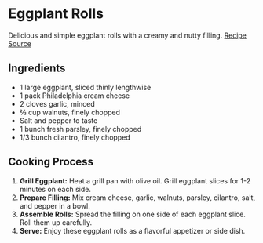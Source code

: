 # Eggplant Rolls

Delicious and simple eggplant rolls with a creamy and nutty filling. [Recipe Source](https://www.instagram.com/reel/CnRY1KIAKjH/?utm_source=ig_web_copy_link)

## Ingredients

- 1 large eggplant, sliced thinly lengthwise
- 1 pack Philadelphia cream cheese
- 2 cloves garlic, minced
- ⅔ cup walnuts, finely chopped
- Salt and pepper to taste
- 1 bunch fresh parsley, finely chopped
- 1/3 bunch cilantro, finely chopped

## Cooking Process

1. **Grill Eggplant:** Heat a grill pan with olive oil. Grill eggplant slices for 1-2 minutes on each side.
2. **Prepare Filling:** Mix cream cheese, garlic, walnuts, parsley, cilantro, salt, and pepper in a bowl.
3. **Assemble Rolls:** Spread the filling on one side of each eggplant slice. Roll them up carefully.
4. **Serve:** Enjoy these eggplant rolls as a flavorful appetizer or side dish.
